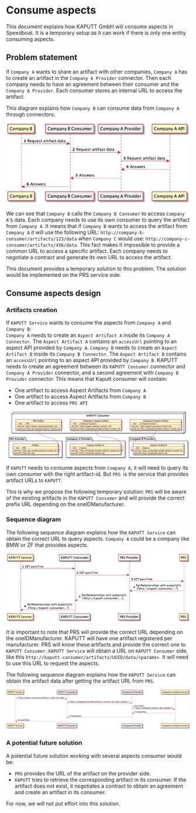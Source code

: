 # Consume aspects

This document explains how KAPUTT GmbH will consume aspects in Speedboat.
It is a temporary setup as it can work if there is only one entity consuming aspects.

## Problem statement

If `Company A` wants to share an artifact with other companies, `Company A` has to create an artifact in the `Company A Provider` connector.
Then each company needs to have an agreement between their consumer and the `Company A Provider`.
Each consumer stores an internal URL to access the artifact.

This diagram explains how `Company B` can consume data from `Company A` through connectors:

![Company B consumes Company A data with connectors](./diagrams/speedboat-access-company-a-api.png)

We can see that `Company B` calls the `Company B Consumer` to access `Company A`'s data.
Each company needs to use its own consumer to query the artifact from `Company A`.
It means that if `Company B` wants to access the artifact from `Company A` it will use the following URL: `http://company-b-consumer/artifacts/123/data` when `Company C` would use: `http://company-c-consumer/artifacts/456/data`.
This fact makes it impossible to provide a common URL to access a specific artifact. Each company needs to negotiate a contract and generate its own URL to access the artifact.

This document provides a temporary solution to this problem. The solution would be implemented on the PRS service side.

## Consume aspects design

### Artifacts creation

If `KAPUTT Service` wants to consume the aspects from `Company A` and `Company B`:  
`Company A` needs to create an `Aspect Artifact A` inside its `Company A Connector`. The `Aspect Artifact A` contains an `accessUrl` pointing to an aspect API provided by `Company A`.
`Company B` needs to create an `Aspect Artifact B` inside its `Company B Connector`. The `Aspect Artifact B` contains an `accessUrl` pointing to an aspect API provided by `Company B`.
KAPUTT needs to create an agreement between its `KAPUTT Consumer` connector and `Company A Provider` connector, and a second agreement with `Company B Provider` connector.
This means that Kaputt consumer will contain:

- One artifact to access Aspect Artifacts from `Company A`
- One artifact to access Aspect Artifacts from `Company B`
- One artifact to access `PRS API`

![Artifacts](./diagrams/speedboat-artifacts.png)

If `KAPUTT` needs to consume aspects from `Company A`, it will need to query its own consumer with the right artifact-id.
But `PRS `is the service that provides artifact URLs to `KAPUTT`.

This is why we propose the following temporary solution:
`PRS` will be aware of the existing artifacts in the `KAPUTT Consumer` and will provide the correct prefix URL depending on the oneIDManufacturer.

### Sequence diagram

The following sequence diagram explains how the `KAPUTT Service` can obtain the correct URL to query aspects.
`Company A` could be a company like BMW or ZF that provides aspects.

![Get aspects URL sequence diagram](./diagrams/speedboat-get-aspect-url-sequence-diagram.png)

It is important to note that PRS will provide the correct URL depending on the oneIDManufacturer.
KAPUTT will have one artifact registered per manufacturer. PRS will know these artifacts and provide the correct one to `KAPUTT Consumer`.
`KAPUTT Service` will obtain a URL on `KAPUTT Consumer` side, like this `http://kaputt-consumer/artifacts/UUID/data/<params>`.
It will need to use this URL to request the aspects.

The following sequence diagram explains how the `KAPUTT Service` can obtain the artifact data after getting the artifact URL from `PRS`.

![Get aspect sequence diagram](./diagrams/speedboat-get-aspect.png)

### A potential future solution

A potential future solution working with several aspects consumer would be:

- `PRS` provides the URL of the artifact on the provider side.
- `KAPUTT` tries to retrieve the corresponding artifact in its consumer. If the artifact does not exist, it negotiates a contract to obtain an agreement and create an artifact in its consumer.

For now, we will not put effort into this solution.
